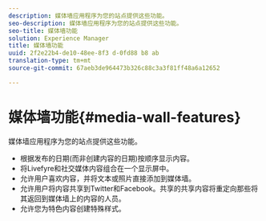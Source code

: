 ```yaml
---
description: 媒体墙应用程序为您的站点提供这些功能。
seo-description: 媒体墙应用程序为您的站点提供这些功能。
seo-title: 媒体墙功能
solution: Experience Manager
title: 媒体墙功能
uuid: 2f2e22b4-de10-48ee-8f3 d-0fd88 b8 ab
translation-type: tm+mt
source-git-commit: 67aeb3de964473b326c88c3a3f81ff48a6a12652

---
```



# 媒体墙功能{#media-wall-features}

媒体墙应用程序为您的站点提供这些功能。



* 根据发布的日期(而非创建内容的日期)按顺序显示内容。
* 将Livefyre和社交媒体内容组合在一个显示屏中。
* 允许用户喜欢内容，并将文本或照片直接添加到媒体墙。
* 允许用户将内容共享到Twitter和Facebook。共享的共享内容将重定向那些将其返回到媒体墙上的内容的人员。
* 允许您为特色内容创建特殊样式。

